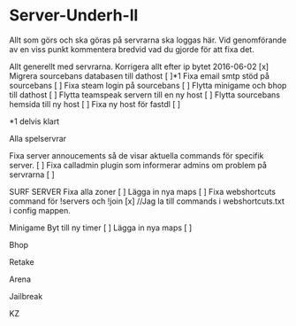 # Server-Underh-ll
Allt som görs och ska göras på servrarna ska loggas här. Vid genomförande av en viss punkt kommentera bredvid vad du gjorde för att fixa det.

Allt generellt med servrarna.
Korrigera allt efter ip bytet 2016-06-02 [x]
Migrera sourcebans databasen till dathost [ ]*1
Fixa email smtp stöd på sourcebans [ ]
Fixa steam login på sourcebans [ ]
Flytta minigame och bhop till dathost [ ]
Flytta teamspeak servern till en ny host [ ]
Flytta sourcebans hemsida till ny host [ ]
Fixa ny host för fastdl [ ]



*1 delvis klart

Alla spelservrar

Fixa server annoucements så de visar aktuella commands för specifik server. [ ]
Fixa calladmin plugin som informerar admins om problem på servrarna [ ]



SURF SERVER
Fixa alla zoner [ ]
Lägga in nya maps [ ]
Fixa webshortcuts command för !servers och !join [x] //Jag la till commands i webshortcuts.txt i config mappen.



Minigame
Byt till ny timer [ ]
Lägga in nya maps [ ]


Bhop


Retake


Arena


Jailbreak


KZ


